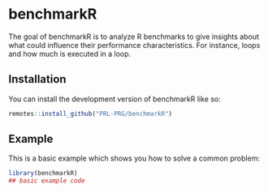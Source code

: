 
# benchmarkR

<!-- badges: start -->
<!-- badges: end -->

The goal of benchmarkR is to analyze R benchmarks to give insights about what could influence their performance characteristics.
For instance, loops and how much is executed in a loop.

## Installation

You can install the development version of benchmarkR like so:

``` r
remotes::install_github("PRL-PRG/benchmarkR")
```

## Example

This is a basic example which shows you how to solve a common problem:

``` r
library(benchmarkR)
## basic example code
```

